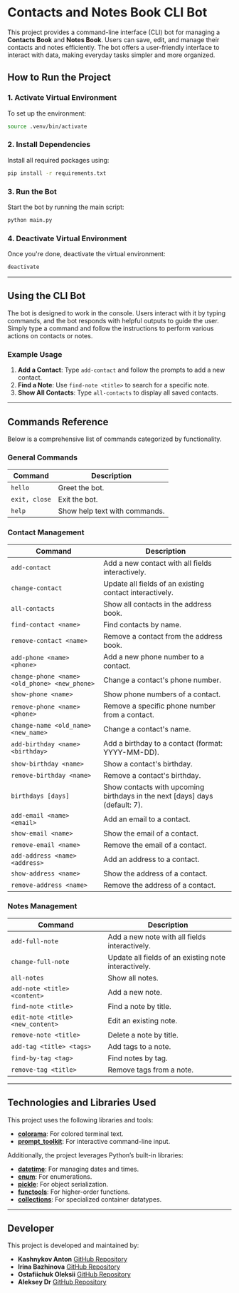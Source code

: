 # Contacts and Notes Book CLI Bot

This project provides a command-line interface (CLI) bot for managing a **Contacts Book** and **Notes Book**. Users can save, edit, and manage their contacts and notes efficiently. The bot offers a user-friendly interface to interact with data, making everyday tasks simpler and more organized.

## How to Run the Project

### 1. Activate Virtual Environment
To set up the environment:
```bash
source .venv/bin/activate
```

### 2. Install Dependencies
Install all required packages using:
```bash
pip install -r requirements.txt
```

### 3. Run the Bot
Start the bot by running the main script:
```bash
python main.py
```

### 4. Deactivate Virtual Environment
Once you're done, deactivate the virtual environment:
```bash
deactivate
```

---

## Using the CLI Bot
The bot is designed to work in the console. Users interact with it by typing commands, and the bot responds with helpful outputs to guide the user. Simply type a command and follow the instructions to perform various actions on contacts or notes.

### Example Usage
1. **Add a Contact**: Type `add-contact` and follow the prompts to add a new contact.
2. **Find a Note**: Use `find-note <title>` to search for a specific note.
3. **Show All Contacts**: Type `all-contacts` to display all saved contacts.

---

## Commands Reference
Below is a comprehensive list of commands categorized by functionality.

### General Commands
| Command         | Description                    |
|-----------------|--------------------------------|
| `hello`         | Greet the bot.                |
| `exit, close`   | Exit the bot.                 |
| `help`          | Show help text with commands. |

### Contact Management
| Command                                   | Description                                           |
|------------------------------------------|-------------------------------------------------------|
| `add-contact`                            | Add a new contact with all fields interactively.      |
| `change-contact`                         | Update all fields of an existing contact interactively.|
| `all-contacts`                           | Show all contacts in the address book.               |
| `find-contact <name>`                    | Find contacts by name.                                |
| `remove-contact <name>`                  | Remove a contact from the address book.              |
| `add-phone <name> <phone>`               | Add a new phone number to a contact.                 |
| `change-phone <name> <old_phone> <new_phone>` | Change a contact's phone number.                     |
| `show-phone <name>`                      | Show phone numbers of a contact.                     |
| `remove-phone <name> <phone>`            | Remove a specific phone number from a contact.       |
| `change-name <old_name> <new_name>`      | Change a contact's name.                             |
| `add-birthday <name> <birthday>`         | Add a birthday to a contact (format: YYYY-MM-DD).    |
| `show-birthday <name>`                   | Show a contact's birthday.                           |
| `remove-birthday <name>`                 | Remove a contact's birthday.                         |
| `birthdays [days]`                       | Show contacts with upcoming birthdays in the next [days] days (default: 7). |
| `add-email <name> <email>`               | Add an email to a contact.                           |
| `show-email <name>`                      | Show the email of a contact.                         |
| `remove-email <name>`                    | Remove the email of a contact.                       |
| `add-address <name> <address>`           | Add an address to a contact.                         |
| `show-address <name>`                    | Show the address of a contact.                       |
| `remove-address <name>`                  | Remove the address of a contact.                     |

### Notes Management
| Command                                   | Description                                           |
|------------------------------------------|-------------------------------------------------------|
| `add-full-note`                          | Add a new note with all fields interactively.         |
| `change-full-note`                       | Update all fields of an existing note interactively.  |
| `all-notes`                              | Show all notes.                                       |
| `add-note <title> <content>`             | Add a new note.                                       |
| `find-note <title>`                      | Find a note by title.                                 |
| `edit-note <title> <new_content>`        | Edit an existing note.                                |
| `remove-note <title>`                    | Delete a note by title.                               |
| `add-tag <title> <tags>`                 | Add tags to a note.                                   |
| `find-by-tag <tag>`                      | Find notes by tag.                                    |
| `remove-tag <title>`                     | Remove tags from a note.                             |

---

## Technologies and Libraries Used

This project uses the following libraries and tools:

- **[colorama](https://pypi.org/project/colorama/)**: For colored terminal text.
- **[prompt_toolkit](https://python-prompt-toolkit.readthedocs.io/)**: For interactive command-line input.

Additionally, the project leverages Python’s built-in libraries:

- **[datetime](https://docs.python.org/3/library/datetime.html)**: For managing dates and times.
- **[enum](https://docs.python.org/3/library/enum.html)**: For enumerations.
- **[pickle](https://docs.python.org/3/library/pickle.html)**: For object serialization.
- **[functools](https://docs.python.org/3/library/functools.html)**: For higher-order functions.
- **[collections](https://docs.python.org/3/library/collections.html)**: For specialized container datatypes.

---

## Developer
This project is developed and maintained by:

- **Kashnykov Anton** [GitHub Repository](https://github.com/KashnykovAnton)
- **Irina Bazhinova** [GitHub Repository](https://github.com/Iris2030)
- **Ostafiichuk Oleksii** [GitHub Repository](https://github.com/OstafiichukO)
- **Aleksey Dr** [GitHub Repository](https://github.com/Aleksey-Dr)
